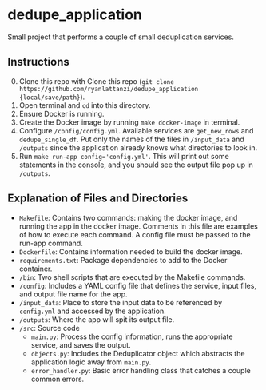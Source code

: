 # dedupe_application

Small project that performs a couple of small deduplication services.

## Instructions

0. Clone this repo with Clone this repo (`git clone https://github.com/ryanlattanzi/dedupe_application {local/save/path}`).
0. Open terminal and `cd` into this directory.
0. Ensure Docker is running.
0. Create the Docker image by running `make docker-image` in terminal.
0. Configure `/config/config.yml`. Available services are `get_new_rows` and `dedupe_single_df`. Put only the names of the files in `/input_data` and `/outputs` since the application already knows what directories to look in.
0. Run `make run-app config='config.yml'`. This will print out some statements in the console, and you should see the output file pop up in `/outputs`.

## Explanation of Files and Directories

- `Makefile`: Contains two commands: making the docker image, and running the app in the docker image. Comments in this file are examples of how to execute each command. A config file must be passed to the run-app command.
- `Dockerfile`: Contains information needed to build the docker image.
- `requirements.txt`: Package dependencies to add to the Docker container.
- `/bin`: Two shell scripts that are executed by the Makefile commands.
- `/config`: Includes a YAML config file that defines the service, input files, and output file name for the app.
- `/input_data`: Place to store the input data to be referenced by `config.yml` and accessed by the application.
- `/outputs`: Where the app will spit its output file.
- `/src`: Source code
	- `main.py`: Process the config information, runs the appropriate service, and saves the output.
	- `objects.py`: Includes the Deduplicator object which abstracts the application logic away from `main.py`.
	- `error_handler.py`: Basic error handling class that catches a couple common errors.

